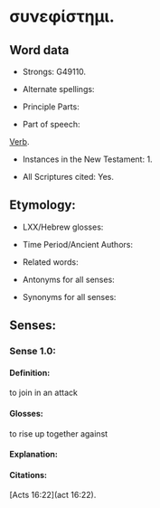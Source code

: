# συνεφίστημι.

<!-- Status: S2=NeedsReview -->
<!-- Lexica used for edits: BDAG LN FFM BN LSJM  -->

## Word data

* Strongs: G49110.

* Alternate spellings:



* Principle Parts: 


* Part of speech: 

[Verb](http://ugg.readthedocs.io/en/latest/verb.html).


* Instances in the New Testament: 1.

* All Scriptures cited: Yes.

## Etymology: 


* LXX/Hebrew glosses: 


* Time Period/Ancient Authors: 


* Related words: 

* Antonyms for all senses:

* Synonyms for all senses: 


## Senses: 


### Sense  1.0: 

#### Definition: 

to join in an attack

#### Glosses: 

to rise up together against 

#### Explanation: 


#### Citations: 

[Acts 16:22](act 16:22).
